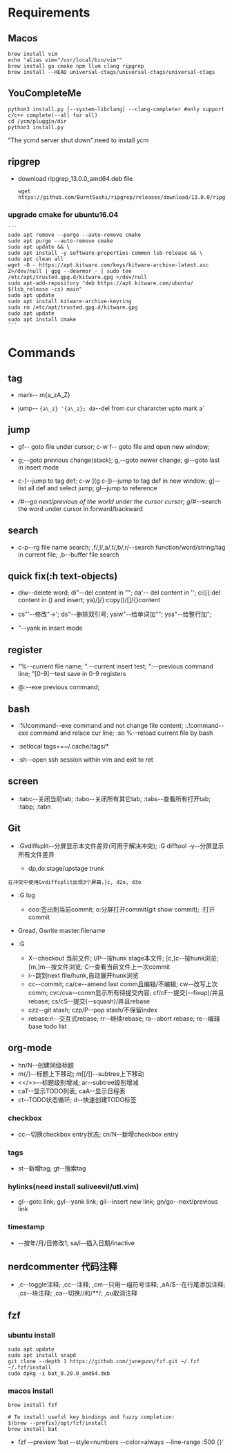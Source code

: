 # Requirements

## Macos

```
brew install vim
echo "alias vim="/usr/local/bin/vim""
brew install go cmake npm llvm clang ripgrep
brew install --HEAD universal-ctags/universal-ctags/universal-ctags
```

## YouCompleteMe

```
python3 install.py [--system-libclang] --clang-completer #only support c/c++ complete(--all for all)
cd /ycm/pluggin/dir
python3 install.py
```

"The ycmd server shut down":need to install ycm

## ripgrep

* download ripgrep\_13.0.0\_amd64.deb file

    ```
    wget https://github.com/BurntSushi/ripgrep/releases/download/13.0.0/ripgrep_13.0.0_amd64.deb
    ```

### upgrade cmake for ubuntu16.04

    ```
	sudo apt remove --purge --auto-remove cmake
	sudo apt purge --auto-remove cmake
	sudo apt update && \
	sudo apt install -y software-properties-common lsb-release && \
	sudo apt clean all
	wget -O - https://apt.kitware.com/keys/kitware-archive-latest.asc 2>/dev/null | gpg --dearmor - | sudo tee /etc/apt/trusted.gpg.d/kitware.gpg >/dev/null
	sudo apt-add-repository "deb https://apt.kitware.com/ubuntu/ $(lsb_release -cs) main"
	sudo apt update
	sudo apt install kitware-archive-keyring
	sudo rm /etc/apt/trusted.gpg.d/kitware.gpg
	sudo apt update
	sudo apt install cmake
	```

# Commands

## tag

* mark-- m{a\_zA\_Z}

* jump-- `{a\_z} '{a\_z}; d`a--del from cur chararcter upto mark a`

## jump

* gf-- goto file under cursor;   c-w f-- goto file and open new window;

* g;--goto previous change(stack); g,--goto newer change; gi--goto last in insert mode

* c-]--jump to tag def; c-w ](g c-])--jump to tag def in new window; g]--list all def and select jump; gl--jump to reference

* */#--go next/previous of the world under the cursor cursor; g*/#--search the word under cursor in forward/backward

## search

* c-p--rg file name search; ,f/,l/,a/,t/,b/,r/--search function/word/string/tag in current file; ,b--buffer file search

## quick fix(:h text-objects)

* diw--delete word; di"--del content in ""; da'-- del content in ''; ci([{:del content in () and insert; ya)/]/}:copy()/[]/{}content 
* cs"'--修改"->'; ds"--删除双引号; ysiw"--给单词加""; yss"--给整行加"; 

* <c-r> "--yank in insert mode

## register

* "%--current file name; ".--current insert test; ":--previous command line; "[0-9]--test save in 0-9 registers

* @:--exe previous command;

## bash

* :%!command--exe command and not change file content; :.!command--exe command and relace cur line; :so %--reload current file by bash

* :setlocal tags+=~/.cache/tags/*

* :sh--open ssh session within vim and exit to ret

## screen

* :tabc--关闭当前tab; :tabo--关闭所有其它tab; :tabs--查看所有打开tab; :tabp; :tabn

## Git

* :Gvdiffsplit--分屏显示本文件差异(可用于解决冲突); :G difftool -y--分屏显示所有文件差异

    * dp,do:stage/upstage trunk

`在冲突中使用Gvdiffsplit出现3个屏幕，]c, d2o, d3o`

* :G log
    
    * coo:签出到当前commit; o:分屏打开commit(git show commit); <Enter>:打开commit

* Gread, Gwrite master:filename

* :G
    
    * X--checkout 当前文件; I/P--按hunk stage本文件; [c,]c--按hunk浏览; [m,]m--按文件浏览; C--查看当前文件上一次commit
    * i--跳到next file/hunk,自动展开hunk浏览
    * cc--commit; ca/ce--amend last comm且编辑/不编辑; cw--改写上次comm; cvc/cva--comm显示所有待提交内容; cf/cF--提交(--fixup)/并且rebase; cs/cS--提交(--squash)/并且rebase
    * czz--git stash; czp/P--pop stash/不保留index
    * rebase:ri--交互式rebase; rr--继续rebase; ra--abort rebase; re--编辑base todo list

## org-mode

* <leader>hn/N--创建同级标题
* m{/}--标题上下移动; m[[/]]--subtree上下移动
* <</>>--标题级别增减; <ar/>ar--subtree级别增减
* <leader>caT--显示TODO列表; <leader>caA--显示日程表
* <leader>ct--TODO状态循环; <leader>d--快速创建TODO标签

### checkbox

* <leader>cc--切换checkbox entry状态; <leader>cn/N--新增checkbox entry

### tags

* <leader>st--新增tag; <leader>gt--搜索tag

### hylinks(need install suliveevil/utl.vim)

* gl--goto link; gyl--yank link; gil--insert new link; gn/go--next/previous link

### timestamp

* <c-x>--按年/月/日修改1; <leader>sa/i--插入日期/inactive 

## nerdcommenter 代码注释

* ,c<space>--toggle注释; ,cc--注释; ,cm--只用一组符号注释; ,aA/$--在行尾添加注释; ,cs--块注释; ,ca--切换//和/**/; ,cu取消注释

## fzf 

### ubuntu install
```
sudo apt update
sudo apt install snapd
git clone --depth 1 https://github.com/junegunn/fzf.git ~/.fzf
~/.fzf/install
sudo dpkg -i bat_0.20.0_amd64.deb
```

### macos install
```
brew install fzf

# To install useful key bindings and fuzzy completion:
$(brew --prefix)/opt/fzf/install
brew install bat
```
* fzf --preview 'bat --style=numbers --color=always --line-range :500 {}'

